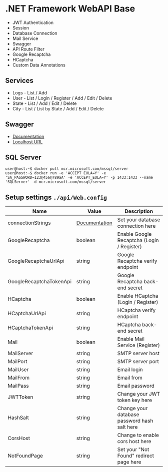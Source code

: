 # .NET Framework WebAPI Base

- JWT Authentication
- Session
- Database Connection
- Mail Service
- Swagger
- API Route Filter
- Google Recaptcha
- HCaptcha
- Custom Data Annotations

## Services

- Logs - List / Add
- User - List / Login / Register / Add / Edit / Delete
- State - List / Add / Edit / Delete
- City - List / List by State / Add / Edit / Delete

## Swagger

- [Documentation](https://github.com/domaindrivendev/Swashbuckle.AspNetCore)
- [Localhost URL](http://127.0.0.1:8080/swagger/ui/index)

## SQL Server

```console
user@host:~$ docker pull mcr.microsoft.com/mssql/server
user@host:~$ docker run -e 'ACCEPT_EULA=Y' -e 'SA_PASSWORD=123@456@789aA' -e 'ACCEPT_EULA=Y' -p 1433:1433 --name 'SQLServer' -d mcr.microsoft.com/mssql/server
```

## Setup settings `./api/Web.config`

| Name                    | Value                                                                                                                                          | Description                                  |
| ----------------------- | ---------------------------------------------------------------------------------------------------------------------------------------------- | -------------------------------------------- |
| connectionStrings       | [Documentation](https://docs.microsoft.com/pt-br/dotnet/api/system.configuration.configurationmanager.connectionstrings?view=netframework-4.5) | Set your database connection here            |
| GoogleRecaptcha         | boolean                                                                                                                                        | Enable Google Recaptcha (Login / Register)   |
| GoogleRecaptchaUrlApi   | string                                                                                                                                         | Google Recaptcha verify endpoint             |
| GoogleRecaptchaTokenApi | string                                                                                                                                         | Google Recaptcha back-end secret             |
| HCaptcha                | boolean                                                                                                                                        | Enable HCaptcha (Login / Register)           |
| HCaptchaUrlApi          | string                                                                                                                                         | HCaptcha verify endpoint                     |
| HCaptchaTokenApi        | string                                                                                                                                         | HCaptcha back-end secret                     |
| Mail                    | boolean                                                                                                                                        | Enable Mail Service (Register)               |
| MailServer              | string                                                                                                                                         | SMTP server host                             |
| MailPort                | string                                                                                                                                         | SMTP server port                             |
| MailUser                | string                                                                                                                                         | Email login                                  |
| MailFrom                | string                                                                                                                                         | Email from                                   |
| MailPass                | string                                                                                                                                         | Email password                               |
| JWTToken                | string                                                                                                                                         | Change your JWT token key here               |
| HashSalt                | string                                                                                                                                         | Change your database password hash salt here |
| CorsHost                | string                                                                                                                                         | Change to enable cors host here              |
| NotFoundPage            | string                                                                                                                                         | Set your "Not Found" redirect page here      |

